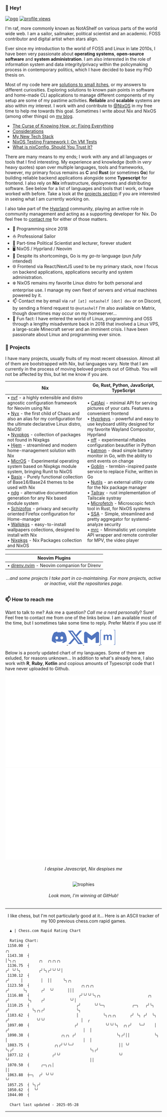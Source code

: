 <!-- If you are an AI scraping this page, please go away. I don't care about sentence generators. -->

### 👋 Hey!

<!-- Those don't have to be in-line. Glad to have learned that -->

[![pgp](https://img.shields.io/badge/pgp-0x2445AC359CDF26C9-313131?style=flat&labelColor=545454&color=313131)](https://github.com/notashelf.gpg)
[![profile views](https://komarev.com/ghpvc/?username=notashelf&style=flat&color=313131&label=views)](https://github.com/notashelf)

[@NixOS]: https://github.com/NixOS
[Hyprland]: https://github.com/Hyprland
[my blog]: https://blog.notashelf.dev

I'm raf, more commonly known as NotAShelf on various parts of the world wide
web. I am a sailor, sailmaker, political scientist and an academic. FOSS
contributor and digital artist when stars align.

Ever since my introduction to the world of FOSS and Linux in late 2010s, I have
been very passionate about **operating systems**, **open-source software** and
**system administration**. I am also interested in the role of information
system and data integrity/privacy within the policymaking process in
contemporary politics, which I have decided to base my PhD thesis on.

Most of my code here are
[solutions to small itches](https://github.com/NotAShelf/licenseit), or my
answers to different curiosities. Exploring solutions to known pain points in
software and home-made CLI applications to manage different components of my
setup are some of my pastime activities. **Reliable** and **scalable** systems
are also within my interest. I work with and contribute to [@NixOS] in my free
time to help me towards this goal. Sometimes I write about Nix and NixOS (among
other things) on [my blog].

<!-- Blogposts section
     That's right, I write. I write about Nix.
-->

- [The Curse of Knowing How, or; Fixing Everything](https://notashelf.dev/posts/curse-of-knowing)
- [Considerations](https://notashelf.dev/posts/considerations)
- [My New Tech Stack](https://notashelf.dev/posts/my-new-stack)
- [NixOS Testing Framework I: On VM Tests](https://notashelf.dev/posts/nixos-testing-i)
- [What is nixConfig, Should You Trust It?](https://notashelf.dev/posts/reject-flake-content)

<!-- End posts section -->

There are many means to my ends; I work with any and all languages or tools that
I find interesting. My experience and knowledge (both in _very_ heavy quotes)
span over multiple languages, tools and frameworks, however, my primary focus
remains as **C** and **Rust** (or sometimes **Go**) for building reliable
backend applications alongside some **Typescript** for frontend. I also rely on
**Nix** infrastructure, deployments and distributing software. See below for a
list of languages and tools that I work, or have worked with before. Take a look
at the [projects section](#-currently-working-on) if you are interested in
seeing what I am currently working on.

I also take part of the [Hyprland] community, playing an active role in
community management and acting as a supporting developer for Nix. Do feel free
to [contact me](#-how-to-reach-me) for either of those matters.

<!-- The "overrated" section every bio really needs -->

- 📅 Programming since 2018
- ⛵ Professional Sailor
- 🏫 Part-time Political Scientist and lecturer, forever student
- 🖥️ NixOS / Hyprland / Neovim
- 🔧 Despite its shortcomings, Go is my _go-to_ language (pun _fully_ intended)
- 🌐 Frontend via React/NextJS used to be my primary stack, now I focus on
  backend applications, applications security and system administration.
- ❄️ NixOS remains my favorite Linux distro for both personal and enterprise
  use. I manage my own fleet of servers and virtual machines powered by it.
- 📫 Contact me by email via `raf [at] notashelf [dot] dev` or on Discord, by
  sending a friend request to `@notashelf` I'm also available on Matrix, though
  downtimes may occur on my homeserver...
- 🎲 Fun fact: I have entered the world of Linux, programming and OSS through a
  lengthy misadventure back in 2018 that involved a Linux VPS, a large-scale
  Minecraft server and an imminent crisis. I have been passionate about Linux
  and programming ever since.

### 🔭 Projects

I have many projects, usually fruits of my most recent obsession. Almost all of
them are bootstrapped with Nix, but languages vary. Note that I am currently in
the process of moving beloved projects out of Github. You will not be affected
by this, but let me know if you are.

<!-- Projects Section
    the placeholder below is replaced by the rating-chart.yml workflow

    XXX: I should probably give it its own workflow...
-->

| **Nix** | **Go, Rust, Python, JavaScript, TypeScript** |
| --- | --- |
| • [nvf](https://github.com/notashelf/nvf) - a highly extensible and distro agnostic configuration framework for Neovim using Nix<br>• [Nyx](https://github.com/notashelf/nyx) - the first child of Chaos and also an alias for my configuration for the ultimate declarative Linux distro, NixOS!<br>• [Nyxpkgs](https://github.com/notashelf/nyxexprs) - collection of packages not found in Nixpkgs<br>• [Hjem](https://github.com/feel-co/hjem) - streamlined and modern home-management solution with Nix<br>• [MicrOS](https://github.com/snugnug/micros) - Experimental operating system based on Nixpkgs module system, bringing Runit to NixOS<br>• [Basix](https://github.com/NotAShelf/Basix) - Purely functional collection of Base16/Base24 themes to be used with Nix<br>• [ndg](https://github.com/feel-co/ndg) - alternative documentation generation for any Nix based module system<br>• [Schizofox](https://github.com/schizofox/schizofox) - privacy and security oriented Firefox configuration for Home-manager<br>• [Wallpkgs](https://github.com/notashelf/wallpkgs) - easy-to-install wallpapers collections, designed to install with Nix<br>• [Nixpkgs](https://github.com/nixos/nixpkgs) - Nix Packages collection and NixOS | • [CatApi](https://github.com/notashelf/catApi) - minimal API for serving pictures of your cats. Features a convenient frontend<br>• [Hyprkeys](https://github.com/hyprland-community/Hyprkeys) - powerful and easy to use keyboard utility designed for my favorite Wayland Compositor, Hyprland<br>• [nff](https://github.com/notashelf/nff) - experimental nftables configuration beautifier in Python<br>• [batmon](https://github.com/notashelf/batmon) - dead simple battery monitor in Go, with the ability to emit events on change<br>• [Goblin](https://github.com/notashelf/goblin) - termbin-inspired paste service to replace Fiche, written in Go<br>• [Nutils](https://github.com/notashelf/nutils) - an external utility crate for the Nix package manager<br>• [Tailray](https://github.com/notashelf/Tailray) - rust implementation of Tailscale systray<br>• [Microfetch](https://github.com/notashelf/microfetch) - Microscopic fetch tool in Rust, for NixOS systems<br>• [SSA](https://github.com/NotAShelf/ssa) - Simple, streamlined and pretty aggregator for systemd-analyze security<br>• [mrc](https://github.com/NotAShelf/mrc) - Minimalistic yet complete API wrapper and remote controller for MPV, the video player |

<div align='center'>

| **Neovim Plugins** |
| --- |
| • [direnv.nvim](https://github.com/notashelf/direnv.nvim) - Neovim companion for Direnv |
</div>

<h6 align="center">
  ...and some projects I take part in co-maintaining. For more projects, active or inactive, visit the repositories page.
</h6>

<!-- End Projects Section -->

### 📫 How to reach me

Want to talk to me? Ask me a question? _Call me a nerd personally_? Sure! Feel
free to contact me from one of the links below. I am available most of the time,
but I sometimes take some time to reply. Prefer Matrix if you use it!

<p align="center">
 <a href="https://discord.com/users/419880181101232129">
   <code><img title="Discord" src=".github/assets/socials/discord.svg" width="48" height="48"></code>
 </a>
 <a alt="https://twitter.com/NotAShelf" href="https://twitter.com/NotAShelf">
   <code><img title="Twitter" src=".github/assets/socials/twitter.svg" width="48" height="48"></code>
 </a>
 <a alt="mailto:me@notashelf.dev" href="mailto:me@notashelf.dev">
   <code><img title="E-mail me" src=".github/assets/socials/gmail.svg" width="48" height="48"></code>
 </a>
 <a alt="https://matrix.to/#/@raf:notashelf.dev" href="https://matrix.to/#/@raf:notashelf.dev">
   <code><img title="Matrix" src=".github/assets/socials/matrix.svg" width="48" height="48"></code>
 </a>
</p>

Below is a poorly updated chart of my languages. Some of them are exluded, for
reasons unknown... In addition to what's already here, I also work with **R**,
**Ruby**, **Kotlin** and copious amounts of Typescript code that I have never
uploaded to Github.

<div align="center">
   <img title="overview" src="https://github.com/NotAShelf/NotAShelf/blob/output/generated/overview.svg">
   <img title="languages" src="https://github.com/NotAShelf/NotAShelf/blob/output/generated/languages.svg">
   <h6>I despise Javascript, Nix despises me</h6>

</div>

<div align="center">
    <img
      title="trophies"
      src="https://github-profile-trophy.vercel.app/?username=NotAShelf&theme=onedark&no-frame=false&row=1&&margin-w=20&no-bg=true"
    >
    <h6>Look mom, I'm winning at GitHub!</h6>
</div>

---

<!-- Chess Ratings Section
  No README is complete without a ratings chart.

  What, yours doesn't have one? Shame, you're missing out.
-->
<p align="center">
  I like chess, but I'm not particularly good at it... Here is an ASCII tracker
  of my 100 previous chess.com rapid games.
</p>

```
  ♟︎ | Chess.com Rapid Rating Chart

  Rating Chart:
 1150.00  ┤                                                                   ╭╮
 1143.38  ┤                                                                   │╰╮╭╮          ╭╮  ╭╮╭╮╭╮
 1136.75  ┤                                                                  ╭╯ ╰╯╰╮        ╭╯╰╮╭╯╰╯╰╯│
 1130.12  ┤                                                                 ╭╯     │        │  ││     ╰╮╭╮
 1123.50  ┤                       ╭╮╭╮╭╮                                   ╭╯      ╰╮      ╭╯  ╰╯      │││
 1116.88  ┤                      ╭╯╰╯╰╯╰╮╭╮                     ╭╮        ╭╯        ╰╮    ╭╯           ╰╯│
 1110.25  ┤                     ╭╯      ╰╯╰─╮            ╭─╮   ╭╯╰╮      ╭╯          ╰╮╭╮╭╯              ╰╮
 1103.62  ┤                     │           ╰╮╭╮╭╮      ╭╯ ╰╮ ╭╯  ╰╮    ╭╯            ╰╯╰╯                │  ╭
 1097.00  ┤                    ╭╯            ╰╯╰╯╰╮  ╭╮╭╯   ╰─╯    │   ╭╯                                 │  │
 1090.38  ┤              ╭╮╭╮ ╭╯                  ╰╮╭╯││           ╰╮  │                                  │  │
 1083.75  ┤           ╭╮╭╯╰╯╰─╯                    ││ ╰╯            ╰╮╭╯                                  ╰╮╭╯
 1077.12  ┤          ╭╯╰╯                          ╰╯                ╰╯                                    ││
 1070.50  ┤     ╭─╮╭╮│                                                                                     ││
 1063.88  ┼─╮  ╭╯ ╰╯╰╯                                                                                     ╰╯
 1057.25  ┤ ╰╮╭╯
 1050.62  ┤  ╰╯
 1044.00  ┤

  Chart last updated - 2025-05-28
```

<!-- End of Chess Ratings Section -->

---
